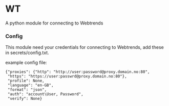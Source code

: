 # WT  
A python module for connecting to Webtrends

### Config
This module need your credentials for connecting to Webtrends, add these in secrets/config.txt.

example config file:

```
{"proxies": {"http": "http://user:password@proxy.domain.no:80",
 "https": "https://user:passwrd@proxy.domain.no:80"}, 
 "profile": None, 
 "language": "en-GB", 
 "format": "json", 
 "auth": "account\User, Password",
 "verify": None}
```
 

